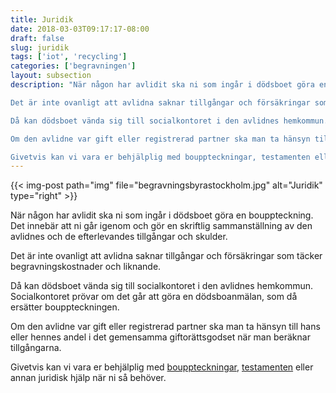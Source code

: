 ```yaml
---
title: Juridik
date: 2018-03-03T09:17:17-08:00
draft: false
slug: juridik
tags: ['iot', 'recycling']
categories: ['begravningen']
layout: subsection
description: "När någon har avlidit ska ni som ingår i dödsboet göra en bouppteckning. Det innebär att ni går igenom och gör en skriftlig sammanställning av den avlidnes och de efterlevandes tillgångar och skulder.

Det är inte ovanligt att avlidna saknar tillgångar och försäkringar som täcker begravningskostnader och liknande.

Då kan dödsboet vända sig till socialkontoret i den avlidnes hemkommun. Socialkontoret prövar om det går att göra en dödsboanmälan, som då ersätter bouppteckningen.

Om den avlidne var gift eller registrerad partner ska man ta hänsyn till hans eller hennes andel i det gemensamma giftorättsgodset när man beräknar tillgångarna.

Givetvis kan vi vara er behjälplig med bouppteckningar, testamenten eller annan juridisk hjälp när ni så behöver."
---
```



{{< img-post
    path="img" file="begravningsbyrastockholm.jpg"
    alt="Juridik" type="right" >}}

När någon har avlidit ska ni som ingår i dödsboet göra en bouppteckning. Det innebär att ni går igenom och gör en skriftlig sammanställning av den avlidnes och de efterlevandes tillgångar och skulder.

Det är inte ovanligt att avlidna saknar tillgångar och försäkringar som täcker begravningskostnader och liknande.

Då kan dödsboet vända sig till socialkontoret i den avlidnes hemkommun. Socialkontoret prövar om det går att göra en dödsboanmälan, som då ersätter bouppteckningen.

Om den avlidne var gift eller registrerad partner ska man ta hänsyn till hans eller hennes andel i det gemensamma giftorättsgodset när man beräknar tillgångarna.

Givetvis kan vi vara er behjälplig med [bouppteckningar][1], [testamenten][2] eller annan juridisk hjälp när ni så behöver.


  [1]: juridik/bouppteckningar
  [2]: juridik/testamente

